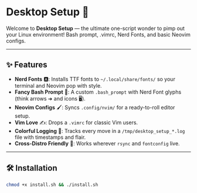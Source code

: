 # Desktop Setup 🚀

Welcome to **Desktop Setup** — the ultimate one-script wonder to pimp out your Linux environment! Bash prompt, .vimrc, Nerd Fonts, and basic Neovim configs.

---

## ✨ Features

- **Nerd Fonts** 🅰️: Installs TTF fonts to `~/.local/share/fonts/` so your terminal and Neovim pop with style.
- **Fancy Bash Prompt** 🎨: A custom `.bash_prompt` with Nerd Font glyphs (think arrows ➜ and icons 🖥️).
- **Neovim Configs** 🖌️: Syncs `.config/nvim/` for a ready-to-roll editor setup.
- **Vim Love** ✍️: Drops a `.vimrc` for classic Vim users.
- **Colorful Logging** 🌈: Tracks every move in a `/tmp/desktop_setup_*.log` file with timestamps and flair.
- **Cross-Distro Friendly** 🐧: Works wherever `rsync` and `fontconfig` live.

---

## 🛠️ Installation

```bash
chmod +x install.sh && ./install.sh
